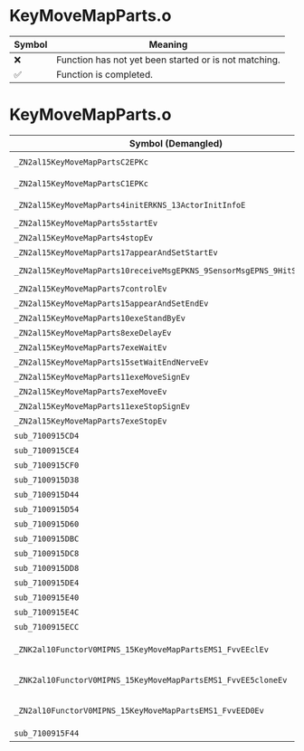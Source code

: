 # KeyMoveMapParts.o
| Symbol | Meaning 
| ------------- | ------------- 
| :x: | Function has not yet been started or is not matching. 
| :white_check_mark: | Function is completed. 


# KeyMoveMapParts.o
| Symbol (Demangled) | Symbol (Mangled) | Decompiled? |
| ------------- |  ------------- | ------------- |
| `_ZN2al15KeyMoveMapPartsC2EPKc` | `al::KeyMoveMapParts::KeyMoveMapParts(char const*)` | :white_check_mark: |
| `_ZN2al15KeyMoveMapPartsC1EPKc` | `al::KeyMoveMapParts::KeyMoveMapParts(char const*)` | :white_check_mark: |
| `_ZN2al15KeyMoveMapParts4initERKNS_13ActorInitInfoE` | `al::KeyMoveMapParts::init(al::ActorInitInfo const&)` | :white_check_mark: |
| `_ZN2al15KeyMoveMapParts5startEv` | `al::KeyMoveMapParts::start(void)` | :white_check_mark: |
| `_ZN2al15KeyMoveMapParts4stopEv` | `al::KeyMoveMapParts::stop(void)` | :white_check_mark: |
| `_ZN2al15KeyMoveMapParts17appearAndSetStartEv` | `al::KeyMoveMapParts::appearAndSetStart(void)` | :white_check_mark: |
| `_ZN2al15KeyMoveMapParts10receiveMsgEPKNS_9SensorMsgEPNS_9HitSensorES5_` | `al::KeyMoveMapParts::receiveMsg(al::SensorMsg const*,al::HitSensor *,al::HitSensor *)` | :white_check_mark: |
| `_ZN2al15KeyMoveMapParts7controlEv` | `al::KeyMoveMapParts::control(void)` | :white_check_mark: |
| `_ZN2al15KeyMoveMapParts15appearAndSetEndEv` | `al::KeyMoveMapParts::appearAndSetEnd(void)` | :white_check_mark: |
| `_ZN2al15KeyMoveMapParts10exeStandByEv` | `al::KeyMoveMapParts::exeStandBy(void)` | :white_check_mark: |
| `_ZN2al15KeyMoveMapParts8exeDelayEv` | `al::KeyMoveMapParts::exeDelay(void)` | :white_check_mark: |
| `_ZN2al15KeyMoveMapParts7exeWaitEv` | `al::KeyMoveMapParts::exeWait(void)` | :white_check_mark: |
| `_ZN2al15KeyMoveMapParts15setWaitEndNerveEv` | `al::KeyMoveMapParts::setWaitEndNerve(void)` | :white_check_mark: |
| `_ZN2al15KeyMoveMapParts11exeMoveSignEv` | `al::KeyMoveMapParts::exeMoveSign(void)` | :white_check_mark: |
| `_ZN2al15KeyMoveMapParts7exeMoveEv` | `al::KeyMoveMapParts::exeMove(void)` | :white_check_mark: |
| `_ZN2al15KeyMoveMapParts11exeStopSignEv` | `al::KeyMoveMapParts::exeStopSign(void)` | :white_check_mark: |
| `_ZN2al15KeyMoveMapParts7exeStopEv` | `al::KeyMoveMapParts::exeStop(void)` | :white_check_mark: |
| `sub_7100915CD4` | `` | :white_check_mark: |
| `sub_7100915CE4` | `` | :white_check_mark: |
| `sub_7100915CF0` | `` | :white_check_mark: |
| `sub_7100915D38` | `` | :white_check_mark: |
| `sub_7100915D44` | `` | :white_check_mark: |
| `sub_7100915D54` | `` | :white_check_mark: |
| `sub_7100915D60` | `` | :white_check_mark: |
| `sub_7100915DBC` | `` | :white_check_mark: |
| `sub_7100915DC8` | `` | :white_check_mark: |
| `sub_7100915DD8` | `` | :white_check_mark: |
| `sub_7100915DE4` | `` | :white_check_mark: |
| `sub_7100915E40` | `` | :white_check_mark: |
| `sub_7100915E4C` | `` | :white_check_mark: |
| `sub_7100915ECC` | `` | :white_check_mark: |
| `_ZNK2al10FunctorV0MIPNS_15KeyMoveMapPartsEMS1_FvvEEclEv` | `al::FunctorV0M<al::KeyMoveMapParts *,void (al::KeyMoveMapParts::*)(void)>::operator()(void)const` | :white_check_mark: |
| `_ZNK2al10FunctorV0MIPNS_15KeyMoveMapPartsEMS1_FvvEE5cloneEv` | `al::FunctorV0M<al::KeyMoveMapParts *,void (al::KeyMoveMapParts::*)(void)>::clone(void)const` | :white_check_mark: |
| `_ZN2al10FunctorV0MIPNS_15KeyMoveMapPartsEMS1_FvvEED0Ev` | `al::FunctorV0M<al::KeyMoveMapParts *,void (al::KeyMoveMapParts::*)(void)>::~FunctorV0M()` | :white_check_mark: |
| `sub_7100915F44` | `` | :white_check_mark: |
